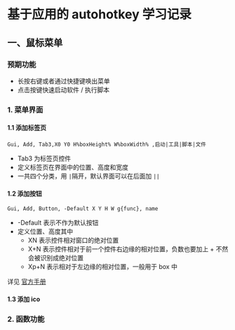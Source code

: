 # 基于应用的 autohotkey 学习记录

## 一、鼠标菜单

### 预期功能

- 长按右键或者通过快捷键唤出菜单
- 点击按键快速启动软件 / 执行脚本

### 1. 菜单界面

#### 1.1 添加标签页

`Gui, Add, Tab3,X0 Y0 H%boxHeight% W%boxWidth% ,启动|工具|脚本|文件`

- Tab3 为标签页控件
- 定义标签页在界面中的位置、高度和宽度
- 一共四个分类，用 `|`隔开，默认界面可以在后面加 `||`

#### 1.2 添加按钮

`Gui, Add, Button, -Default X Y H W g{func}, name`

- -Default 表示不作为默认按钮
- 定义位置、高度其中
  - XN 表示控件相对窗口的绝对位置
  - X+N 表示控件相对于前一个控件右边缘的相对位置，负数也要加上 + 不然会被识别成绝对位置
  - Xp+N 表示相对于左边缘的相对位置，一般用于 box 中

详见 [官方手册](https://wyagd001.github.io/zh-cn/docs/commands/Gui.htm#PosSize)

#### 1.3 添加 ico

### 2. 函数功能
